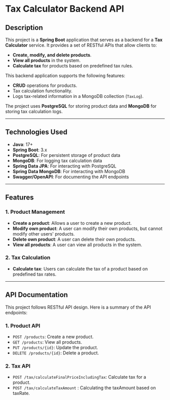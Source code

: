 # Tax Calculator Backend API

## Description

This project is a **Spring Boot** application that serves as a backend for a **Tax Calculator** service. It provides a set of RESTful APIs that allow clients to:

- **Create, modify, and delete products**.
- **View all products** in the system.
- **Calculate tax** for products based on predefined tax rules.

This backend application supports the following features:

- **CRUD** operations for products.
- Tax calculation functionality.
- Logs tax-related information in a MongoDB collection (`TaxLog`).

The project uses **PostgreSQL** for storing product data and **MongoDB** for storing tax calculation logs.

---

## Technologies Used

- **Java**: 17+
- **Spring Boot**: 3.x
- **PostgreSQL**: For persistent storage of product data
- **MongoDB**: For logging tax calculation data
- **Spring Data JPA**: For interacting with PostgreSQL
- **Spring Data MongoDB**: For interacting with MongoDB
- **Swagger/OpenAPI**: For documenting the API endpoints

---

## Features

### 1. **Product Management**
   - **Create a product**: Allows a user to create a new product.
   - **Modify own product**: A user can modify their own products, but cannot modify other users' products.
   - **Delete own product**: A user can delete their own products.
   - **View all products**: A user can view all products in the system.

### 2. **Tax Calculation**
   - **Calculate tax**: Users can calculate the tax of a product based on predefined tax rates.

---

## API Documentation

This project follows RESTful API design. Here is a summary of the API endpoints:

### 1. **Product API**
   - `POST /products`: Create a new product.
   - `GET /products`: View all products.
   - `PUT /products/{id}`: Update the product.
   - `DELETE /products/{id}`: Delete a product.
   
### 2. **Tax API**
   - `POST /tax/calculateFinalPriceIncludingTax`: Calculate tax for a product.
   - `POST /tax/calculateTaxAmount` : Calculating the taxAmount based on taxRate.



